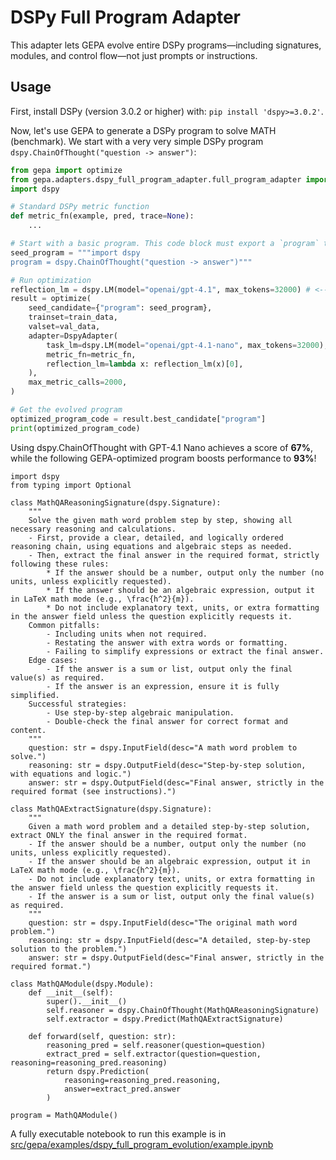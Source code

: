 # DSPy Full Program Adapter

This adapter lets GEPA evolve entire DSPy programs—including signatures, modules, and control flow—not just prompts or instructions.

## Usage

First, install DSPy (version 3.0.2 or higher) with: `pip install 'dspy>=3.0.2'`.

Now, let's use GEPA to generate a DSPy program to solve MATH (benchmark). We start with a very very simple DSPy program `dspy.ChainOfThought("question -> answer")`:
```python
from gepa import optimize
from gepa.adapters.dspy_full_program_adapter.full_program_adapter import DspyAdapter
import dspy

# Standard DSPy metric function
def metric_fn(example, pred, trace=None):
    ...

# Start with a basic program. This code block must export a `program` that shows how the task should be performed
seed_program = """import dspy
program = dspy.ChainOfThought("question -> answer")"""

# Run optimization
reflection_lm = dspy.LM(model="openai/gpt-4.1", max_tokens=32000) # <-- This LM will only be used to propose new DSPy programs
result = optimize(
    seed_candidate={"program": seed_program},
    trainset=train_data,
    valset=val_data,
    adapter=DspyAdapter(
        task_lm=dspy.LM(model="openai/gpt-4.1-nano", max_tokens=32000), # <-- This LM will be used for the downstream task
        metric_fn=metric_fn,
        reflection_lm=lambda x: reflection_lm(x)[0],
    ),
    max_metric_calls=2000,
)

# Get the evolved program
optimized_program_code = result.best_candidate["program"]
print(optimized_program_code)
```

Using dspy.ChainOfThought with GPT-4.1 Nano achieves a score of **67%**, while the following GEPA-optimized program boosts performance to **93%**!
```
import dspy
from typing import Optional

class MathQAReasoningSignature(dspy.Signature):
    """
    Solve the given math word problem step by step, showing all necessary reasoning and calculations.
    - First, provide a clear, detailed, and logically ordered reasoning chain, using equations and algebraic steps as needed.
    - Then, extract the final answer in the required format, strictly following these rules:
        * If the answer should be a number, output only the number (no units, unless explicitly requested).
        * If the answer should be an algebraic expression, output it in LaTeX math mode (e.g., \frac{h^2}{m}).
        * Do not include explanatory text, units, or extra formatting in the answer field unless the question explicitly requests it.
    Common pitfalls:
        - Including units when not required.
        - Restating the answer with extra words or formatting.
        - Failing to simplify expressions or extract the final answer.
    Edge cases:
        - If the answer is a sum or list, output only the final value(s) as required.
        - If the answer is an expression, ensure it is fully simplified.
    Successful strategies:
        - Use step-by-step algebraic manipulation.
        - Double-check the final answer for correct format and content.
    """
    question: str = dspy.InputField(desc="A math word problem to solve.")
    reasoning: str = dspy.OutputField(desc="Step-by-step solution, with equations and logic.")
    answer: str = dspy.OutputField(desc="Final answer, strictly in the required format (see instructions).")

class MathQAExtractSignature(dspy.Signature):
    """
    Given a math word problem and a detailed step-by-step solution, extract ONLY the final answer in the required format.
    - If the answer should be a number, output only the number (no units, unless explicitly requested).
    - If the answer should be an algebraic expression, output it in LaTeX math mode (e.g., \frac{h^2}{m}).
    - Do not include explanatory text, units, or extra formatting in the answer field unless the question explicitly requests it.
    - If the answer is a sum or list, output only the final value(s) as required.
    """
    question: str = dspy.InputField(desc="The original math word problem.")
    reasoning: str = dspy.InputField(desc="A detailed, step-by-step solution to the problem.")
    answer: str = dspy.OutputField(desc="Final answer, strictly in the required format.")

class MathQAModule(dspy.Module):
    def __init__(self):
        super().__init__()
        self.reasoner = dspy.ChainOfThought(MathQAReasoningSignature)
        self.extractor = dspy.Predict(MathQAExtractSignature)

    def forward(self, question: str):
        reasoning_pred = self.reasoner(question=question)
        extract_pred = self.extractor(question=question, reasoning=reasoning_pred.reasoning)
        return dspy.Prediction(
            reasoning=reasoning_pred.reasoning,
            answer=extract_pred.answer
        )

program = MathQAModule()
```

A fully executable notebook to run this example is in [src/gepa/examples/dspy_full_program_evolution/example.ipynb](../../examples/dspy_full_program_evolution/example.ipynb)